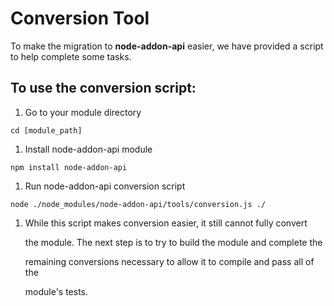 # Conversion Tool

To make the migration to **node-addon-api** easier, we have provided a script to help complete some tasks.

## To use the conversion script:

1. Go to your module directory

```text
cd [module_path]
```

1. Install node-addon-api module

```text
npm install node-addon-api
```

1. Run node-addon-api conversion script

```text
node ./node_modules/node-addon-api/tools/conversion.js ./
```

1. While this script makes conversion easier, it still cannot fully convert

   the module. The next step is to try to build the module and complete the

   remaining conversions necessary to allow it to compile and pass all of the

   module's tests.

